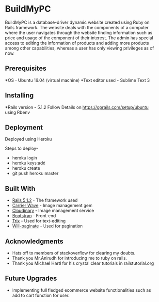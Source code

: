 # BuildMyPC

BuildMyPC is a database-driver dynamic website created using Ruby on Rails framework. The website deals with the components of a computer where the user navigates through the website finding information such as price and usage of the component of their interest.
The admin has special access to editing the information of products and adding more products among other capabilities, whereas a user has only viewing privileges as of now.

## Prerequisites
*OS - Ubuntu 16.04 (virtual machine)
*Text editor used - Sublime Text 3

## Installing
*Rails version - 5.1.2
Follow Details on https://gorails.com/setup/ubuntu 
using Rbenv

## Deployment
Deployed using Heroku

Steps to deploy-
* heroku login
* heroku keys:add
* heroku create
* git push heroku master


## Built With

* [Rails 5.1.2](http://weblog.rubyonrails.org/2016/6/30/Rails-5-0-final/) - The framework used
* [Carrier Wave](https://github.com/carrierwaveuploader/carrierwave) - Image management gem
* [Cloudinary](https://cloudinary.com) - Image management service
* [Bootstrap](http://getbootstrap.com/) - Front-end
* [Trix](https://github.com/basecamp/trix) - Used for text-editing
* [Will-paginate](https://github.com/bootstrap-ruby/will_paginate-bootstrap) - Used for pagination

## Acknowledgments

* Hats off to members of stackoverflow for clearing my doubts. 
* Thank you Mr.Anirudh for introducing me to ruby on rails.
* Thank you Michael Hartl for his crystal clear tutorials in railstutorial.org

## Future Upgrades

* Implementing full fledged ecommerce website functionalities such as add to cart function for user.

